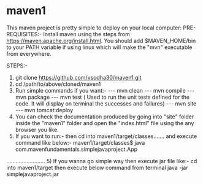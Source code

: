 # maven1

This maven project is pretty simple to deploy on your local computer:
PRE-REQUISITES:-
Install maven using the steps from https://maven.apache.org/install.html. You should add $MAVEN_HOME/bin to your PATH variable
if using linux which will make the "mvn" executable from everywhere.

STEPS:-
1) git clone https://github.com/vsodha30/maven1.git
2) cd /path/to/above/cloned/maven1
3) Run simple commands if you want:-
--- mvn clean
--- mvn compile
--- mvn package
--- mvn test       ( Used to run the unit tests defined for the code. It will display on terminal the successes and failures)
--- mvn site
--- mvn tomcat:deploy
4) You can check the documentation produced by going into "site" folder inside the "maven1" folder and open the "index.html" 
file using the any browser you like.
5) If you want to run:- 
then cd into maven1/target/classes.......
and execute command like below:-
maven1/target/classes$ java com.mavenfundamentals.simplejavaproject.App

.........................
5) If you wanna go simple way then execute jar file like:-
cd into maven1/target then execute below command from terminal 
java -jar simplejavaproject.jar
